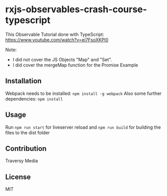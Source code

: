 # rxjs-observables-crash-course-typescript
This Observable Tutorial done with TypeScript: https://www.youtube.com/watch?v=ei7FsoXKPl0 

Note: 
- I did not cover the JS Objects "Map" and "Set". 
- I did cover the mergeMap function for the Promise Example

## Installation
Webpack needs to be installed:
`npm install -g webpack`
Also some further dependencies: 
`npm install`

## Usage
Run 
`npm run start` 
for liveserver reload and 
`npm run build`
for building the files to the dist folder

## Contribution
Traversy Media

## License
MIT